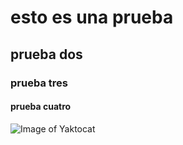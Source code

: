 # esto es una prueba

## prueba dos

### prueba tres

#### prueba cuatro

![Image of Yaktocat](https://octodex.github.com/images/yaktocat.png)
